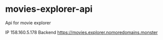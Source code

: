 # movies-explorer-api
Api for movie explorer

IP 158.160.5.178
Backend https://movies.explorer.nomoredomains.monster
